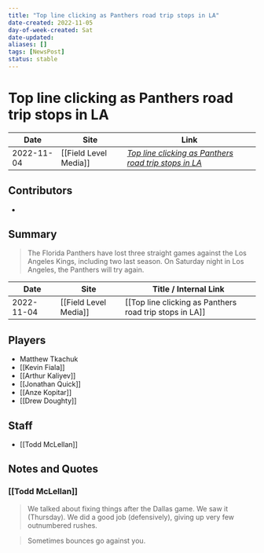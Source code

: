 ```yaml
---
title: "Top line clicking as Panthers road trip stops in LA"
date-created: 2022-11-05
day-of-week-created: Sat
date-updated: 
aliases: []
tags: [NewsPost]
status: stable
---
```


# Top line clicking as Panthers road trip stops in LA

| Date       | Site                  | Link                                                                                                                                            |
| ---------- | --------------------- | ----------------------------------------------------------------------------------------------------------------------------------------------- |
| 2022-11-04 | [[Field Level Media]] | [*Top line clicking as Panthers road trip stops in LA*](https://fieldlevelmedia.com/news/top-line-clicking-as-panthers-road-trip-stops-in-l-a/) |

## Contributors
- 

## Summary
> The Florida Panthers have lost three straight games against the Los Angeles Kings, including two last season.
> On Saturday night in Los Angeles, the Panthers will try again.

| Date | Site | Title / Internal Link | 
| ---- | ---- | --------------------- |
| 2022-11-04 | [[Field Level Media]] | [[Top line clicking as Panthers road trip stops in LA]]                                                                                         |

## Players
- Matthew Tkachuk
- [[Kevin Fiala]]
- [[Arthur Kaliyev]]
- [[Jonathan Quick]]
- [[Anze Kopitar]]
- [[Drew Doughty]]

## Staff
- [[Todd McLellan]]

## Notes and Quotes
### [[Todd McLellan]]
> We talked about fixing things after the Dallas game. We saw it (Thursday). We did a good job (defensively), giving up very few outnumbered rushes.

> Sometimes bounces go against you.



